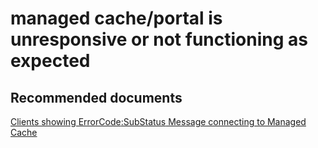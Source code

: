 <properties
	pageTitle="managed cache/portal is unresponsive or not functioning as expected"
	description="managed cache/portal is unresponsive or not functioning as expected"
	service="microsoft.cache"
	resource="redis"
	authors="aashu"
	displayOrder=""
	selfHelpType="generic"
	supportTopicIds="32421017"
	resourceTags=""
	productPesIds="14783"
	cloudEnvironments="public"
	articleId="31939c05-ca0c-4275-a9c1-0042e84e23f3"
/>

# managed cache/portal is unresponsive or not functioning as expected


## **Recommended documents**
[Clients showing ErrorCode<ERRCA0016>:SubStatus<ES0001> Message connecting to Managed Cache](https://aka.ms/ManagedCacheSslCompat)
